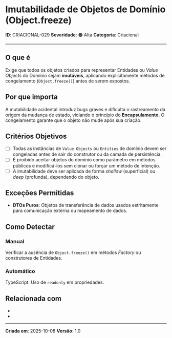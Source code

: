 # Imutabilidade de Objetos de Domínio (Object.freeze)

**ID**: CRIACIONAL-029
**Severidade**: 🟠 Alta
**Categoria**: Criacional

---

## O que é

Exige que todos os objetos criados para representar Entidades ou *Value Objects* do Domínio sejam **imutáveis**, aplicando explicitamente métodos de congelamento (`Object.freeze()`) antes de serem expostos.

## Por que importa

A mutabilidade acidental introduz bugs graves e dificulta o rastreamento da origem da mudança de estado, violando o princípio do **Encapsulamento**. O congelamento garante que o objeto não mude após sua criação.

## Critérios Objetivos

- [ ] Todas as instâncias de `Value Objects` ou `Entities` de domínio devem ser congeladas antes de sair do construtor ou da camada de persistência.
- [ ] É proibido aceitar objetos do domínio como parâmetro em métodos públicos e modificá-los sem clonar ou forçar um método de intenção.
- [ ] A imutabilidade deve ser aplicada de forma *shallow* (superficial) ou *deep* (profunda), dependendo do objeto.

## Exceções Permitidas

- **DTOs Puros**: Objetos de transferência de dados usados estritamente para comunicação externa ou mapeamento de dados.

## Como Detectar

### Manual
Verificar a ausência de `Object.freeze()` em métodos *Factory* ou construtores de Entidades.

### Automático
TypeScript: Uso de `readonly` em propriedades.

## Relacionada com

- [CRIACIONAL-003]: reforça (Encapsulamento de Primitivos)
- [COMPORTAMENTAL-008]: reforça (Proibição de Setters)

---

**Criada em**: 2025-10-08
**Versão**: 1.0
